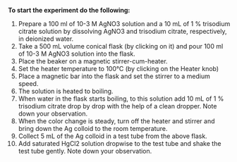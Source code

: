 
**To start the experiment do the following:**  
    
1. Prepare a 100 ml of 10-3 M AgNO3 solution and a 10 mL of 1 % trisodium citrate solution by dissolving AgNO3 and trisodium citrate, respectively, in deionized water.     
2. Take a 500 mL volume conical flask (by clicking on it) and pour 100 ml of 10-3 M AgNO3 solution into the flask.    
3.  Place the beaker on a magnetic stirrer-cum-heater.    
4.  Set the heater temperature to 100°C (by clicking on the Heater knob)    
5.  Place a magnetic bar into the flask and set the stirrer to a medium speed.       
6.  The solution is heated to boiling.    
7.  When water in the flask starts boiling, to this solution add 10 mL of 1 % trisodium citrate drop by drop with the help of a clean dropper. Note down your observation.    
8.  When the color change is steady, turn off the heater and stirrer and bring down the Ag colloid to the room temperature.    
9.  Collect 5 mL of the Ag colloid in a test tube from the above flask.    
10.  Add saturated HgCl2 solution dropwise to the test tube and shake the test tube gently. Note down your observation.  


